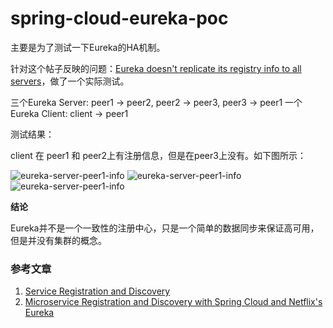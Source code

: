 # spring-cloud-eureka-poc

主要是为了测试一下Eureka的HA机制。

针对这个帖子反映的问题：[Eureka doesn't replicate its registry info to all servers](https://stackoverflow.com/questions/39118722/eureka-doesnt-replicate-its-registry-info-to-all-servers)，做了一个实际测试。

三个Eureka Server: peer1 -> peer2, peer2 -> peer3, peer3 -> peer1
一个Eureka Client: client -> peer1

测试结果：

client 在 peer1 和 peer2上有注册信息，但是在peer3上没有。如下图所示：

![eureka-server-peer1-info](/spring-cloud-eureka-poc/screenshots/eureka-server-peer1-info.jpg)
![eureka-server-peer1-info](/spring-cloud-eureka-poc/screenshots/eureka-server-peer2-info.jpg)
![eureka-server-peer1-info](/spring-cloud-eureka-poc/screenshots/eureka-server-peer3-info.jpg)

**结论**

Eureka并不是一个一致性的注册中心，只是一个简单的数据同步来保证高可用，但是并没有集群的概念。


### 参考文章

1. [Service Registration and Discovery](https://spring.io/guides/gs/service-registration-and-discovery/)
2. [Microservice Registration and Discovery with Spring Cloud and Netflix's Eureka](https://spring.io/blog/2015/01/20/microservice-registration-and-discovery-with-spring-cloud-and-netflix-s-eureka)





